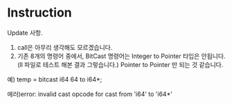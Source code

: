 # Instruction

Update 사항.

1. call은 아무리 생각해도 모르겠습니다.
2. 기존 8개의 명령어 중에서, BitCast 명령어는 Integer to Pointer 타입은 안됩니다.(ll 파일로 테스트 해본 결과 그렇습니다.) Pointer to Pointer 만 되는 것 같습니다. 

예)
temp = bitcast i64 64 to i64*;

에러)error: invalid cast opcode for cast from 'i64' to 'i64*'
